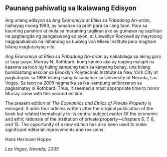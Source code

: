 ## Paunang pahiwatig sa Ikalawang Edisyon

Ang unang edisyon sa *Ang Ekonomiya at Etika sa Pribadong Ari-arian*, naihayag noong 1993, ay lumabas sa print para sa ilang taon. Para sa kaunting panahon at mula sa maraming tagiliran ako ay gumawa ng sapilitan na paghangda ng pangalawang edisyon, at Llewellyn Rockwell ay mayroong nagpapakaloob na inihandog sa Ludwig von Mises Institute para maghain bilang magtatanyag nito.

*Ang Ekonomiya at Etika sa Pribadong Ari-arian* ay nakatalaga sa aking goro at taga-payo, Murray N. Rothbard, kung kanino ako ay naging malapit na kasama sa loob ng huling sampung taon sa kanyang buhay, una bilang bumibisitang eskolar sa Brooklyn Polytechnic Institute sa New York City at pagkatapos sa 1986 bilang isang kasamahan sa University of Nevada, Las Vegas. Sa taon na 2005 nagmarka sa ika-sampung anibersaryo sa pagkamatay ni Rothbard. Thus, it seemed a most appropriate time to honor Murray anew with this second edition.

The present edition of *The Economics and Ethics of Private Property* is enlarged. It adds four articles written after the original publication of the book but related thematically to its central subject matter Of the economic and ethic rationale of the institution of private property—chapters 6, 7, 8, and 15. The opportunity of a new edition has also been used to make significant editorial improvements and revisions.

Hans Hermann Hoppe

*Las Vegas, Nevada, 2005*